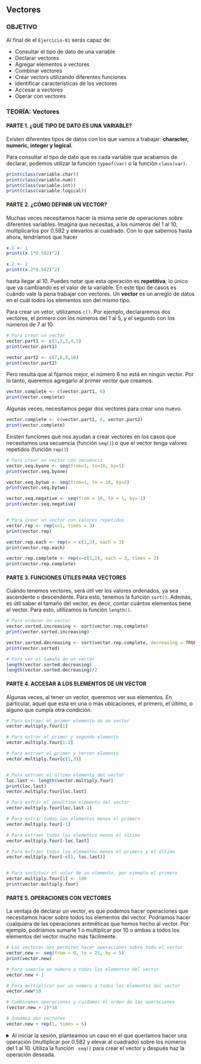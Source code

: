 ## Vectores

### OBJETIVO

Al final de el `Ejercicio-01` serás capaz de:
- Consultar el tipo de dato de una variable
- Declarar vectores
- Agregar elementos a vectores
- Combinar vectores
- Crear vectors utilizando diferentes funciones
- Identificar características de los vectores
- Accesar a vectores
- Operar con vectores

### TEORÍA: Vectores

#### PARTE 1. ¿QUÉ TIPO DE DATO ES UNA VARIABLE?
Existen diferentes tipos de datos con los que vamos a trabajar: **character, numeric, integer y logical**.

Para consultar el tipo de dato que es cada variable que acabamos de declarar, podemos utilizar la función `typeof(var)` o la función `class(var)`.

```r
print(class(variable.char))
print(class(variable.num)) 
print(class(variable.int))
print(class(variable.logical))
``` 

#### PARTE 2. ¿CÓMO DEFINIR UN VECTOR?
Muchas veces necesitamos hacer la misma serie de operaciones sobre diferentes variables. Imagina que necesitas, a los números del 1 al 10, multiplicarlos por 0.582 y elevarlos al cuadrado. Con lo que sabemos hasta ahora, tendríamos que hacer

```r
x.1 <- 1
print((x.1*0.582)^2)

x.2 <- 2
print((x.2*0.582)^2)
```
hasta llegar al 10. Puedes notar que esta operación es **repetitiva**, lo único que va cambiando es el valor de la variable. En este tipo de casos es cuándo vale la pena trabajar con vectores. Un **vector** es un arreglo de datos en el cuál todos los elementos son del mismo tipo.

Para crear un vetor, utilizamos `c()`. Por ejemplo, declararemos dos vectores, el primero con los números del 1 al 5, y el segundo con los números de 7 al 10.

```r
# Para crear un vector
vector.part1 <- c(1,2,3,4,5)
print(vector.part1)

vector.part2 <- c(7,8,9,10)
print(vector.part2)
```

Pero resulta que al fijarnos mejor, el número 6 no está en ningún vector. Por lo tanto, queremos agregarlo al primer vector que creamos.

```r
vector.complete <- c(vector.part1, 6)
print(vector.complete)
```

Algunas veces, necesitamos pegar dos vectores para crear uno nuevo.
```r
vector.complete <- c(vector.part1, 6, vector.part2)
print(vector.complete)
``` 

Existen funciones que nos ayudan a crear vectores en los casos que necesitamos una secuencia (función `seq()`) o que el vector tenga valores repetidos (función `rep()`)

```r
# Para crear un vector con secuencia
vector.seq.byone <- seq(from=1, to=10, by=1)
print(vector.seq.byone)

vector.seq.bytwo <- seq(from=1, to = 10, by=2)
print(vector.seq.bytwo)

vector.seq.negative <- seq(from = 10, to = 1, by=-1)
print(vector.seq.negative)


# Para crear un vector con valores repetidos
vector.rep <- rep(x=1, times = 3)
print(vector.rep)

vector.rep.each <- rep(x = c(1,2), each = 3)
print(vector.rep.each)

vector.rep.complete <- rep(x=c(1,2), each = 3, times = 2)
print(vector.rep.complete)
```

#### PARTE 3. FUNCIONES ÚTILES PARA VECTORES

Cuándo tenemos vectores, será útil ver los valores ordenados, ya sea ascendente o descendente. Para esto, tenemos la función `sort()`. Además, es útil saber el tamaño del vector, es decir, contar cuántos elementos tiene el vector. Para esto, utilizamos la función `length()`.

```r
# Para ordenar un vector
vector.sorted.increasing <- sort(vector.rep.complete)
print(vector.sorted.increasing)

vector.sorted.decreasing <- sort(vector.rep.complete, decreasing = TRUE)
print(vector.sorted)

# Para ver el tamaño de un vector
length(vector.sorted.decreasing)
length(vector.sorted.decreasing)/2
```

#### PARTE 4. ACCESAR A LOS ELEMENTOS DE UN VECTOR
Algunas veces, al tener un vector, queremos ver sus elementos. En particular, aquel que esta en una o más ubicaciones, el primero, el último, o alguno que cumpla otra condición.

```r
# Para extraer el primer elemento de un vector
vector.multiply.four[1]

# Para extrar el primer y segundo elemento
vector.multiply.four[1:2]

# Para extraer el primer y tercer elemento
vector.multiply.four[c(1,3)]


# Para extraer el último elemento del vector
loc.last <- length(vector.multiply.four)
print(loc.last)
vector.multiply.four[loc.last]

# Para extrar el penúltimo elemento del vector
vector.multiply.four[loc.last-1]

# Para extrar todos los elementos menos el primero
vector.multiply.four[-1]

# Para extraer todos los elementos menos el último
vector.multiply.four[-loc.last]

# Para extraer todos los elementos menos el primero y el último
vector.multiply.four[-c(1, loc.last)]


# Para sustituir el valor de un elemento, por ejemplo el primero
vector.multiply.four[1] <- 100
print(vector.multiply.four)
```


#### PARTE 5. OPERACIONES CON VECTORES

La ventaja de declarar un vector, es que podemos hacer operaciones que necesitamos hacer sobre todos los elementos del vector. Podríamos hacer cualquiera de las operaciones aritméticas que hemos hecho al vector. Por ejemplo, podríamos sumarle 1 o multiplicar por 10 o ambas a todos los elementos del vector mucho más fácilmente.

```r
# Los vectores nos permiten hacer operaciones sobre todo el vector
vector.new <- seq(from = 0, to = 25, by = 5)
print(vector.new)

# Para sumarle un número a todos los elementos del vector
vector.new + 1

# Para multiplicar por un número a todos los elementos del vector
vector.new*10

# Combinamos operaciones y cuidamos el orden de las operaciones
(vector.new + 1)*10

# Sumamos dos vectores
vector.new + rep(1, times = 6)
```

<details>
        <summary>Al iniciar la sesión, planteamos un caso en el que queríamos hacer una operación (multiplicar por 0.582 y elevar al cuadrado) sobre los números del 1 al 10. Utiliza la función <code> seq()</code> para crear el vector y después haz la operación deseada. </summary>
<p><code>mi.vector <- seq(1,10)</code></p>
<p><code>print((mi.vector*0.582)^2)</code></p>
</details>